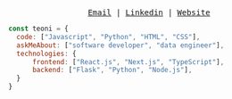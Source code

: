 <samp>
<p align="center">
<a href="mailto:jbn.testoni@gmail.com">Email</a> | <a href="https://www.linkedin.com/in/beatriznorbiato/">Linkedin</a> | <a href="https://jteoni.vercel.app/">Website</a>
</p>
</samp>
  
```js
const teoni = {
  code: ["Javascript", "Python", "HTML", "CSS"],
  askMeAbout: ["software developer", "data engineer"],
  technologies: {
      frontend: ["React.js", "Next.js", "TypeScript"],
      backend: ["Flask", "Python", "Node.js"],
  }
}
```

